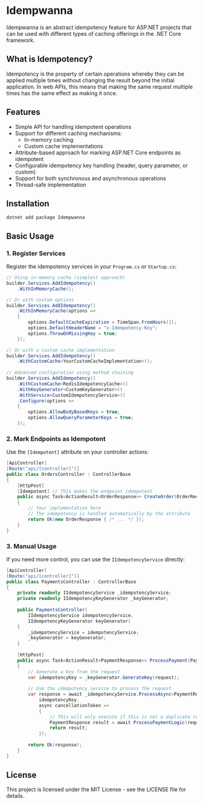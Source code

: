 # Idempwanna

Idempwanna is an abstract idempotency feature for ASP.NET projects that can be used with different types of caching offerings in the .NET Core framework.

## What is Idempotency?

Idempotency is the property of certain operations whereby they can be applied multiple times without changing the result beyond the initial application. In web APIs, this means that making the same request multiple times has the same effect as making it once.

## Features

- Simple API for handling idempotent operations
- Support for different caching mechanisms:
  - In-memory caching
  - Custom cache implementations
- Attribute-based approach for marking ASP.NET Core endpoints as idempotent
- Configurable idempotency key handling (header, query parameter, or custom)
- Support for both synchronous and asynchronous operations
- Thread-safe implementation

## Installation

```shell
dotnet add package Idempwanna
```

## Basic Usage

### 1. Register Services

Register the idempotency services in your `Program.cs` or `Startup.cs`:

```csharp
// Using in-memory cache (simplest approach)
builder.Services.AddIdempotency()
    .WithInMemoryCache();

// Or with custom options
builder.Services.AddIdempotency()
    .WithInMemoryCache(options =>
    {
        options.DefaultCacheExpiration = TimeSpan.FromHours(1);
        options.DefaultHeaderName = "x-Idempotency-Key";
        options.ThrowOnMissingKey = true;
    });

// Or with a custom cache implementation
builder.Services.AddIdempotency()
    .WithCustomCache<YourCustomCacheImplementation>();
    
// Advanced configuration using method chaining
builder.Services.AddIdempotency()
    .WithCustomCache<RedisIdempotencyCache>()
    .WithKeyGenerator<CustomKeyGenerator>()
    .WithService<CustomIdempotencyService>()
    .Configure(options =>
    {
        options.AllowBodyBasedKeys = true;
        options.AllowQueryParameterKeys = true;
    });
```

### 2. Mark Endpoints as Idempotent

Use the `[Idempotent]` attribute on your controller actions:

```csharp
[ApiController]
[Route("api/[controller]")]
public class OrdersController : ControllerBase
{
    [HttpPost]
    [Idempotent] // This makes the endpoint idempotent
    public async Task<ActionResult<OrderResponse>> CreateOrder(OrderRequest request)
    {
        // Your implementation here
        // The idempotency is handled automatically by the attribute
        return Ok(new OrderResponse { /* ... */ });
    }
}
```

### 3. Manual Usage

If you need more control, you can use the `IIdempotencyService` directly:

```csharp
[ApiController]
[Route("api/[controller]")]
public class PaymentsController : ControllerBase
{
    private readonly IIdempotencyService _idempotencyService;
    private readonly IIdempotencyKeyGenerator _keyGenerator;
    
    public PaymentsController(
        IIdempotencyService idempotencyService,
        IIdempotencyKeyGenerator keyGenerator)
    {
        _idempotencyService = idempotencyService;
        _keyGenerator = keyGenerator;
    }
    
    [HttpPost]
    public async Task<ActionResult<PaymentResponse>> ProcessPayment(PaymentRequest request)
    {
        // Generate a key from the request
        var idempotencyKey = _keyGenerator.GenerateKey(request);
        
        // Use the idempotency service to process the request
        var response = await _idempotencyService.ProcessAsync<PaymentResponse>(
            idempotencyKey,
            async cancellationToken =>
            {
                // This will only execute if this is not a duplicate request
                PaymentResponse result = await ProcessPaymentLogic(request);
                return result;
            });
            
        return Ok(response);
    }
}
```

## License

This project is licensed under the MIT License - see the LICENSE file for details.
